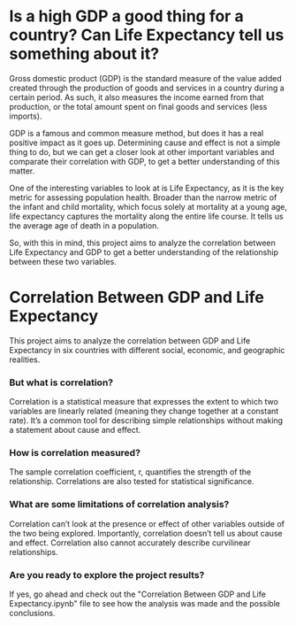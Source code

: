 # Is a high GDP a good thing for a country? Can Life Expectancy tell us something about it? 

Gross domestic product (GDP) is the standard measure of the value added created through the production of goods and services in a country during a certain period. As such, it also measures the income earned from that production, or the total amount spent on final goods and services (less imports).

GDP is a famous and common measure method, but does it has a real positive impact as it goes up. Determining cause and effect is not a simple thing to do, but we can get a closer look at other important variables and comparate their correlation with GDP, to get a better understanding of this matter.   

One of the interesting variables to look at is Life Expectancy, as it is the key metric for assessing population health. Broader than the narrow metric of the infant and child mortality, which focus solely at mortality at a young age, life expectancy captures the mortality along the entire life course. It tells us the average age of death in a population.

So, with this in mind, this project aims to analyze the correlation between Life Expectancy and GDP to get a better understanding of the relationship between these two variables. 

# Correlation Between GDP and Life Expectancy
This project aims to analyze the correlation between GDP and Life Expectancy in six countries with different social, economic, and geographic realities. 

### But what is correlation? 
Correlation is a statistical measure that expresses the extent to which two variables are linearly related (meaning they change together at a constant rate). It’s a common tool for describing simple relationships without making a statement about cause and effect.

### How is correlation measured?
The sample correlation coefficient, r, quantifies the strength of the relationship. Correlations are also tested for statistical significance.

### What are some limitations of correlation analysis?
Correlation can’t look at the presence or effect of other variables outside of the two being explored. Importantly, correlation doesn’t tell us about cause and effect. Correlation also cannot accurately describe curvilinear relationships.

### Are you ready to explore the project results?
If yes, go ahead and check out the "Correlation Between GDP and Life Expectancy.ipynb" file to see how the analysis was made and the possible conclusions. 

